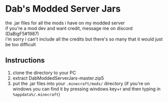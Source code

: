 # Dab's Modded Server Jars
the .jar files for all the mods i have on my modded server  
if you're a mod dev and want credit, message me on discord (DaBigF5#1987)  
i'm sorry i can't include all the credits but there's so many that it would just be too difficult  
  
## Instructions
1. clone the directory to your PC
2. extract DabModdedServerJars-master.zip5
3. put the .jar files into your `.minecraft/mods/` directory (if you're on windows you can find it by pressing windows key+r and then typing in `%appdata%/.minecraft`)
